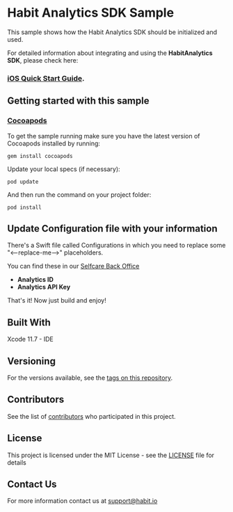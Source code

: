 # **Habit Analytics SDK Sample**


This sample shows how the Habit Analytics SDK should be initialized and used. 

For detailed information about integrating and using the **HabitAnalytics SDK**, please check here:

### **[iOS Quick Start Guide](https://docs.habit.io/sdk/getting-started)**.
 
## Getting started with this sample

### **[Cocoapods](https://cocoapods.org)**

To get the sample running make sure you have the latest version of Cocoapods installed by running:

```
gem install cocoapods
```

Update your local specs (if necessary):
```
pod update
```


And then run the command on your project folder:
```
pod install
```

## Update Configuration file with your information

There's a Swift file called Configurations in which you need to replace some "<--replace-me-->" placeholders. 

 You can find these in our [Selfcare Back Office](https://selfcare.habit.io)
* **Analytics ID**  
* **Analytics API Key** 

That's it! Now just build and enjoy!

## Built With

Xcode 11.7 - IDE

## Versioning

For the versions available, see the [tags on this repository](https://github.com/habitio/habit-ios-sdk-sample/tags). 

## Contributors

See the list of [contributors](https://github.com/habitio/habit-ios-sdk-sample/contributors) who participated in this project.

## License

This project is licensed under the MIT License - see the [LICENSE](LICENSE) file for details

## Contact Us

For more information contact us at support@habit.io  
